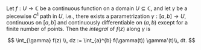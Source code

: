 Let $f: U \to \mathbb{C}$ be a continuous function on a domain $U \subseteq \mathbb{C}$, and let $\gamma$ be a piecewise $C^1$ path in $U$, i.e., there exists a parametrization $\gamma: [a, b] \to U$, continuous on $[a, b]$ and continuously differentiable on $(a, b)$ except for a finite number of points. Then the *integral* of $f(z)$ along $\gamma$ is 

$$
\int_{\gamma} f(z) \\, dz := \int_{a}^{b} f(\gamma(t)) \gamma'(t)\\, dt.
$$

